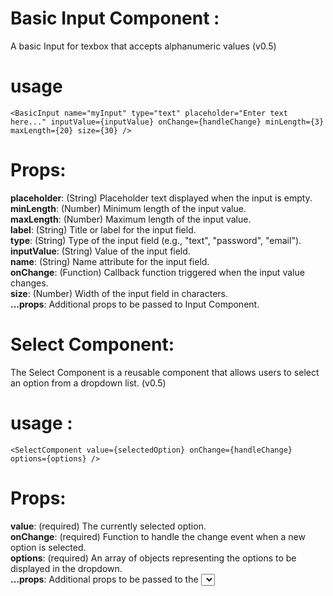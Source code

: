 # Basic Input Component :
A basic Input for texbox that accepts alphanumeric values (v0.5)
# usage

`<BasicInput
        name="myInput"
        type="text"
        placeholder="Enter text here..."
        inputValue={inputValue}
        onChange={handleChange}
        minLength={3}
        maxLength={20}
        size={30}
      />`
      
# Props:

**placeholder**: (String) Placeholder text displayed when the input is empty.  
**minLength**: (Number) Minimum length of the input value.  
**maxLength**: (Number) Maximum length of the input value.  
**label**: (String) Title or label for the input field.  
**type**: (String) Type of the input field (e.g., "text", "password", "email").  
**inputValue**: (String) Value of the input field.  
**name**: (String) Name attribute for the input field.  
**onChange**: (Function) Callback function triggered when the input value changes.  
**size**: (Number) Width of the input field in characters.  
**...props**: Additional props to be passed to Input Component.


# Select Component:
The Select Component is a reusable component that allows users to select an option from a dropdown list. (v0.5)

# usage :

`<SelectComponent
      value={selectedOption}
      onChange={handleChange}
      options={options}
    />`
# Props:

**value**: (required) The currently selected option.  
**onChange**: (required) Function to handle the change event when a new option is selected.  
**options**: (required) An array of objects representing the options to be displayed in the dropdown.  
**...props**: Additional props to be passed to the <select> element.


